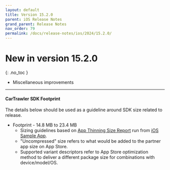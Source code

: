 ```yaml
---
layout: default
title: Version 15.2.0
parent: iOS Release Notes
grand_parent: Release Notes
nav_order: 79
permalink: /docs/release-notes/ios/2024/15.2.0/
---
```


# New in version 15.2.0

{: .no_toc }


* Miscellaneous improvements

---
#### CarTrawler SDK Footprint

The details below should be used as a guideline around SDK size related to release.
* Footprint - 14.8 MB to 23.4 MB
  * Sizing guidelines based on <a href="https://github.com/cartrawler/cartrawler.github.io/blob/master/ios-report.txt" target="_blank">App Thinning Size Report</a> run from <a href="https://github.com/cartrawler/cartrawler-ios-integration" target="_blank">iOS Sample App</a>.
  * "Uncompressed" size refers to what would be added to the partner app size on App Store.
  * Supported variant descriptors refer to App Store optimization method to deliver a different package size for combinations with device/model/OS.

